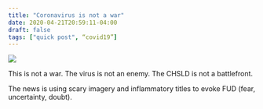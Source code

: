 ```yaml
---
title: "Coronavirus is not a war"
date: 2020-04-21T20:59:11-04:00
draft: false
tags: ["quick post", “covid19”]
---
```


![](/images/QP-2020-04-21.png)

This is not a war. The virus is not an enemy. The CHSLD is not a battlefront.

The news is using scary imagery and inflammatory titles to evoke FUD (fear, uncertainty, doubt).
